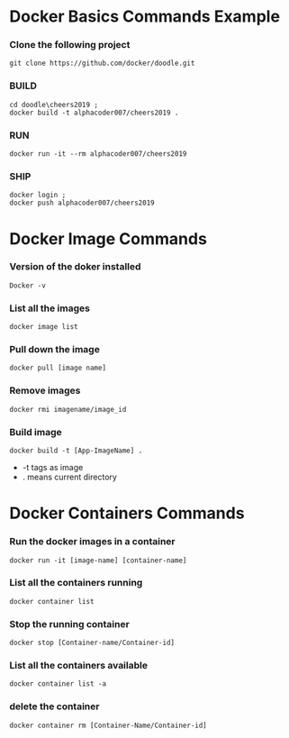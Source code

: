 Docker Basics Commands Example
===================================

### Clone the following project 

	git clone https://github.com/docker/doodle.git

### BUILD 

	cd doodle\cheers2019 ; 
	docker build -t alphacoder007/cheers2019 .

### RUN 

	docker run -it --rm alphacoder007/cheers2019


### SHIP

	docker login ; 
	docker push alphacoder007/cheers2019


Docker Image Commands 
========================

### Version of the doker installed

	Docker -v

### List all the images

	docker image list

### Pull down the image

	docker pull [image name] 

### Remove images

	docker rmi imagename/image_id 

### Build image

	docker build -t [App-ImageName] . 

- -t tags as image
- . means current directory

Docker Containers Commands 
===========================

### Run the docker images in a container

	docker run -it [image-name] [container-name] 

### List all the containers running
	
	docker container list

### Stop the running container
	
	docker stop [Container-name/Container-id]
	
### List all the containers available

	docker container list -a

### delete the container 

	docker container rm [Container-Name/Container-id]



 